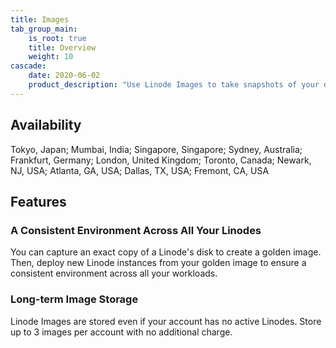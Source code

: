 ```yaml
---
title: Images
tab_group_main:
    is_root: true
    title: Overview
    weight: 10
cascade:
    date: 2020-06-02
    product_description: "Use Linode Images to take snapshots of your disk images, and deploy an identical copy to any Linode under your account. Linode Images are retained whether or not you have an active Linode on your account. Because of this, they are useful for long term storage of a private image template."
---
```


## Availability

Tokyo, Japan; Mumbai, India; Singapore, Singapore; Sydney, Australia; Frankfurt, Germany; London, United Kingdom; Toronto, Canada; Newark, NJ, USA; Atlanta, GA, USA; Dallas, TX, USA; Fremont, CA, USA

## Features

### A Consistent Environment Across All Your Linodes

You can capture an exact copy of a Linode's disk to create a golden image. Then, deploy new Linode instances from your golden image to ensure a consistent environment across all your workloads.

### Long-term Image Storage

Linode Images are stored even if your account has no active Linodes. Store up to 3 images per account with no additional charge.
